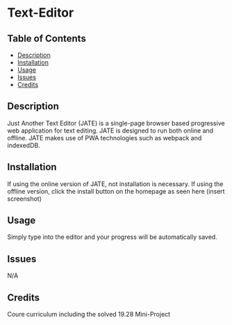 # Text-Editor

## Table of Contents
- [Description](#description)
- [Installation](#installation)
- [Usage](#usage)
- [Issues](#issues)
- [Credits](#credits)

## Description
Just Another Text Editor (JATE) is a single-page browser based progressive web application for text editing. JATE is designed to run both online and offline. JATE makes use of PWA technologies such as webpack and indexedDB.

## Installation
If using the online version of JATE, not installation is necessary. If using the offline version, click the install button on the homepage as seen here (insert screenshot)

## Usage
Simply type into the editor and your progress will be automatically saved.

## Issues
N/A

## Credits
Coure curriculum including the solved 19.28 Mini-Project